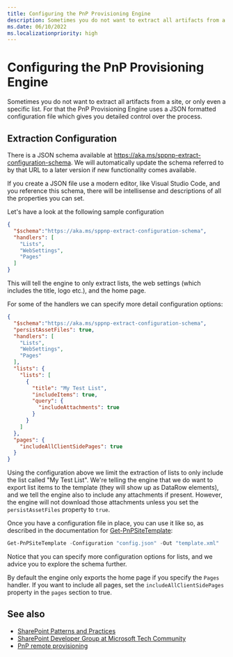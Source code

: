 ```yaml
---
title: Configuring the PnP Provisioning Engine
description: Sometimes you do not want to extract all artifacts from a site, or only even a specific list. For that the PnP Provisioning Engine uses a JSON formatted configuration file which gives you detailed control over the process.
ms.date: 06/10/2022
ms.localizationpriority: high
---
```


# Configuring the PnP Provisioning Engine

Sometimes you do not want to extract all artifacts from a site, or only even a specific list. For that the PnP Provisioning Engine uses a JSON formatted configuration file which gives you detailed control over the process.

## Extraction Configuration

There is a JSON schema available at https://aka.ms/sppnp-extract-configuration-schema. We will automatically update the schema referred to by that URL to a later version if new functionality comes available.

If you create a JSON file use a modern editor, like Visual Studio Code, and you reference this schema, there will be intellisense and descriptions of all the properties you can set.

Let's have a look at the following sample configuration

```json
{
  "$schema":"https://aka.ms/sppnp-extract-configuration-schema",
  "handlers": [
    "Lists",
    "WebSettings",
    "Pages"
  ]
}
```

This will tell the engine to only extract lists, the web settings (which includes the title, logo etc.), and the home page.

For some of the handlers we can specify more detail configuration options:

```json
{
  "$schema":"https://aka.ms/sppnp-extract-configuration-schema",
  "persistAssetFiles": true,
  "handlers": [
    "Lists",
    "WebSettings",
    "Pages"
  ],
  "lists": {
    "lists": [
      {
        "title": "My Test List",
        "includeItems": true,
        "query": {
          "includeAttachments": true
        }
      }
    ]
  },
  "pages": {
    "includeAllClientSidePages": true
  }
}
```

Using the configuration above we limit the extraction of lists to only include the list called "My Test List". We're telling the engine that we do want to export list items to the template (they will show up as DataRow elements), and we tell the engine also to include any attachments if present. However, the engine will not download those attachments unless you set the `persistAssetFiles` property to `true`.

Once you have a configuration file in place, you can use it like so, as described in the documentation for [Get-PnPSiteTemplate](https://pnp.github.io/powershell/cmdlets/Get-PnPProvisioningTemplate.html):

```powershell
Get-PnPSiteTemplate -Configuration "config.json" -Out "template.xml"
```

Notice that you can specify more configuration options for lists, and we advice you to explore the schema further.

By default the engine only exports the home page if you specify the `Pages` handler. If you want to include all pages, set the `includeAllClientSidePages` property in the `pages` section to true.

## See also

- [SharePoint Patterns and Practices](https://github.com/SharePoint/PnP/)
- [SharePoint Developer Group at Microsoft Tech Community](https://techcommunity.microsoft.com/t5/SharePoint-Developer/bd-p/SharePointDev)
- [PnP remote provisioning](pnp-remote-provisioning.md)
